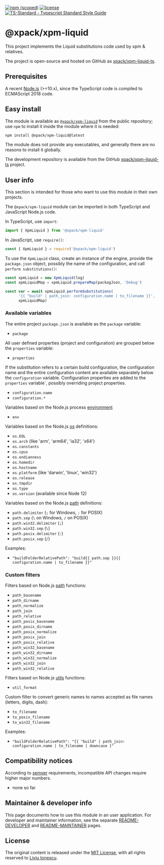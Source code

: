 [![npm (scoped)](https://img.shields.io/npm/v/@xpack/xpm-liquid.svg)](https://www.npmjs.com/package/@xpack/xpm-liquid/)
[![license](https://img.shields.io/github/license/xpack/xpm-liquid-ts.svg)](https://github.com/xpack/xpm-liquid-ts/blob/xpack/LICENSE)
[![TS-Standard - Typescript Standard Style Guide](https://badgen.net/badge/code%20style/ts-standard/blue?icon=typescript)](https://github.com/standard/ts-standard/)

# @xpack/xpm-liquid

This project implements the Liquid substitutions code used by xpm & relatives.

The project is open-source and hosted on GitHub as
[xpack/xpm-liquid-ts](https://github.com/xpack/xpm-liquid-ts.git).

## Prerequisites

A recent [Node.js](https://nodejs.org) (>=10.x), since the TypeScript code
is compiled to ECMAScript 2018 code.

## Easy install

The module is available as
[`@xpack/xpm-liquid`](https://www.npmjs.com/package/@xpack/xpm-liquid)
from the public repository; use `npm` to install it inside the module where
it is needed:

```sh
npm install @xpack/xpm-liquid@latest
```

The module does not provide any executables, and generally there are no
reasons to install it globally.

The development repository is available from the GitHub
[xpack/xpm-liquid-ts](https://github.com/xpack/xpm-liquid-ts)
project.

## User info

This section is intended for those who want to use this module in their
own projects.

The `@xpack/xpm-liquid` module can be imported in both TypeScript
and JavaScript Node.js code.

In TypeScript, use `import`:

```typescript
import { XpmLiquid } from '@xpack/xpm-liquid'
```

In JavaScript, use `require()`:

```javascript
const { XpmLiquid } = require('@xpack/xpm-liquid')
```

To use the `XpmLiquid` class, create an instance of the engine, provide the
`package.json` object, possibly the name of the configuration, and
call `perform substitutions()`:

```js
const xpmLiquid = new XpmLiquid(log)
const xpmLiquidMap = xpmLiquid.prepareMap(packagJson, 'Debug')

const var = await xpmLiquid.performSubstitutions(
      '{{ "build" | path_join: configuration.name | to_filename }}',
      xpmLiquidMap)
```

### Available variables

The entire project `package.json` is available as the `package` variable:

- `package`

All user defined properties (project and configuration) are grouped
below the `properties` variable:

- `properties`

If the substitution refers to a certain build configuration, the configuration
name and the entire configuration content are available separately below
the `configuration` variable. Configuration properties are added to the
`properties` variable`, possibly overriding project properties.

- `configuration.name`
- `configuration.*`

Variables based on the Node.js process
[environment](https://nodejs.org/dist/latest-v14.x/docs/api/process.html#process_process_env)

- `env`

Variables based on the Node.js
[os](https://nodejs.org/dist/latest-v14.x/docs/api/os.html) definitions:

- `os.EOL`
- `os.arch` (like 'arm', 'arm64', 'ia32', 'x64')
- `os.constants`
- `os.cpus`
- `os.endianness`
- `os.homedir`
- `os.hostname`
- `os.platform` (like 'darwin', 'linux', 'win32')
- `os.release`
- `os.tmpdir`
- `os.type`
- `os.version` (available since Node 12)

Variables based on the Node.js
[path](https://nodejs.org/dist/latest-v14.x/docs/api/path.html) definitions:

- `path.delimiter` (`;` for Windows, `:` for POSIX)
- `path.sep` (`\` on Windows, `/` on POSIX)
- `path.win32.delimiter` (`;`)
- `path.win32.sep` (`\`)
- `path.posix.delimiter` (`:`)
- `path.posix.sep` (`/`)

Examples:

- `"buildFolderRelativePath": "build{{ path.sep }}{{ configuration.name | to_filename }}"`

### Custom filters

Filters based on Node.js
[path](https://nodejs.org/dist/latest-v14.x/docs/api/path.html) functions:

- `path_basename`
- `path_dirname`
- `path_normalize`
- `path_join`
- `path_relative`
- `path_posix_basename`
- `path_posix_dirname`
- `path_posix_normalize`
- `path_posix_join`
- `path_posix_relative`
- `path_win32_basename`
- `path_win32_dirname`
- `path_win32_normalize`
- `path_win32_join`
- `path_win32_relative`

Filters based on Node.js
[utils](https://nodejs.org/dist/latest-v14.x/docs/api/util.html) functions:

- `util_format`

Custom filter to convert generic names to names accepted
as file names (letters, digits, dash):

- `to_filename`
- `to_posix_filename`
- `to_win32_filename`

Examples:

- `"buildFolderRelativePath": "{{ "build" | path_join: configuration.name | to_filename | downcase }"`

## Compatibility notices

According to [semver](https://semver.org) requirements,
incompatible API changes require higher major numbers.

- none so far

## Maintainer & developer info

This page documents how to use this module in an user application.
For developer and maintainer information, see the separate
[README-DEVELOPER](https://github.com/xpack/xpm-liquid-ts/blob/master/README-DEVELOPER.md) and
[README-MAINTAINER](https://github.com/xpack/xpm-liquid-ts/blob/master/README-MAINTAINER.md)
pages.

## License

The original content is released under the
[MIT License](https://opensource.org/licenses/MIT), with all rights
reserved to [Liviu Ionescu](https://github.com/ilg-ul/).
